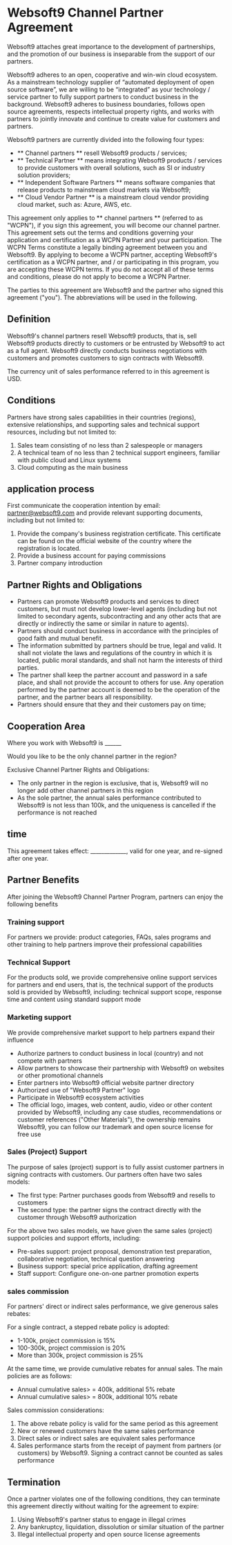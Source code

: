 # Websoft9 Channel Partner Agreement

Websoft9 attaches great importance to the development of partnerships, and the promotion of our business is inseparable from the support of our partners.

Websoft9 adheres to an open, cooperative and win-win cloud ecosystem. As a mainstream technology supplier of “automated deployment of open source software”, we are willing to be “integrated” as your technology / service partner to fully support partners to conduct business in the background. Websoft9 adheres to business boundaries, follows open source agreements, respects intellectual property rights, and works with partners to jointly innovate and continue to create value for customers and partners.

Websoft9 partners are currently divided into the following four types:

* ** Channel partners ** resell Websoft9 products / services;
* ** Technical Partner ** means integrating Websoft9 products / services to provide customers with overall solutions, such as SI or industry solution providers;
* ** Independent Software Partners ** means software companies that release products to mainstream cloud markets via Websoft9;
* ** Cloud Vendor Partner ** is a mainstream cloud vendor providing cloud market, such as: Azure, AWS, etc.

This agreement only applies to ** channel partners ** (referred to as "WCPN"), if you sign this agreement, you will become our channel partner. This agreement sets out the terms and conditions governing your application and certification as a WCPN Partner and your participation. The WCPN Terms constitute a legally binding agreement between you and Websoft9. By applying to become a WCPN partner, accepting Websoft9's certification as a WCPN partner, and / or participating in this program, you are accepting these WCPN terms. If you do not accept all of these terms and conditions, please do not apply to become a WCPN Partner.

The parties to this agreement are Websoft9 and the partner who signed this agreement ("you"). The abbreviations will be used in the following.

## Definition

Websoft9's channel partners resell Websoft9 products, that is, sell Websoft9 products directly to customers or be entrusted by Websoft9 to act as a full agent. Websoft9 directly conducts business negotiations with customers and promotes customers to sign contracts with Websoft9.

The currency unit of sales performance referred to in this agreement is USD.


## Conditions

Partners have strong sales capabilities in their countries (regions), extensive relationships, and supporting sales and technical support resources, including but not limited to:

1. Sales team consisting of no less than 2 salespeople or managers
2. A technical team of no less than 2 technical support engineers, familiar with public cloud and Linux systems
3. Cloud computing as the main business

## application process

First communicate the cooperation intention by email: partner@websoft9.com and provide relevant supporting documents, including but not limited to:

1. Provide the company's business registration certificate. This certificate can be found on the official website of the country where the registration is located.
2. Provide a business account for paying commissions
3. Partner company introduction

## Partner Rights and Obligations

* Partners can promote Websoft9 products and services to direct customers, but must not develop lower-level agents (including but not limited to secondary agents, subcontracting and any other acts that are directly or indirectly the same or similar in nature to agents).
* Partners should conduct business in accordance with the principles of good faith and mutual benefit.
* The information submitted by partners should be true, legal and valid. It shall not violate the laws and regulations of the country in which it is located, public moral standards, and shall not harm the interests of third parties.
* The partner shall keep the partner account and password in a safe place, and shall not provide the account to others for use. Any operation performed by the partner account is deemed to be the operation of the partner, and the partner bears all responsibility.
* Partners should ensure that they and their customers pay on time;

## Cooperation Area

Where you work with Websoft9 is ______

Would you like to be the only channel partner in the region?

Exclusive Channel Partner Rights and Obligations:

* The only partner in the region is exclusive, that is, Websoft9 will no longer add other channel partners in this region
* As the sole partner, the annual sales performance contributed to Websoft9 is not less than 100k, and the uniqueness is cancelled if the performance is not reached

## time

This agreement takes effect: _____________, valid for one year, and re-signed after one year.

## Partner Benefits

After joining the Websoft9 Channel Partner Program, partners can enjoy the following benefits

### Training support

For partners we provide: product categories, FAQs, sales programs and other training to help partners improve their professional capabilities

### Technical Support

For the products sold, we provide comprehensive online support services for partners and end users, that is, the technical support of the products sold is provided by Websoft9, including: technical support scope, response time and content using standard support mode

### Marketing support

We provide comprehensive market support to help partners expand their influence

* Authorize partners to conduct business in local (country) and not compete with partners
* Allow partners to showcase their partnership with Websoft9 on websites or other promotional channels
* Enter partners into Websoft9 official website partner directory
* Authorized use of "Websoft9 Partner" logo
* Participate in Websoft9 ecosystem activities
* The official logo, images, web content, audio, video or other content provided by Websoft9, including any case studies, recommendations or customer references ("Other Materials"), the ownership remains Websoft9, you can follow our trademark and open source license for free use

### Sales (Project) Support

The purpose of sales (project) support is to fully assist customer partners in signing contracts with customers. Our partners often have two sales models:

* The first type: Partner purchases goods from Websoft9 and resells to customers
* The second type: the partner signs the contract directly with the customer through Websoft9 authorization

For the above two sales models, we have given the same sales (project) support policies and support efforts, including:

* Pre-sales support: project proposal, demonstration test preparation, collaborative negotiation, technical question answering
* Business support: special price application, drafting agreement
* Staff support: Configure one-on-one partner promotion experts


### sales commission

For partners' direct or indirect sales performance, we give generous sales rebates:

For a single contract, a stepped rebate policy is adopted:

* 1-100k, project commission is 15%
* 100-300k, project commission is 20%
* More than 300k, project commission is 25%

At the same time, we provide cumulative rebates for annual sales. The main policies are as follows:

* Annual cumulative sales> = 400k, additional 5% rebate
* Annual cumulative sales> = 800k, additional 10% rebate

Sales commission considerations:

1. The above rebate policy is valid for the same period as this agreement
2. New or renewed customers have the same sales performance
3. Direct sales or indirect sales are equivalent sales performance
4. Sales performance starts from the receipt of payment from partners (or customers) by Websoft9. Signing a contract cannot be counted as sales performance

## Termination

Once a partner violates one of the following conditions, they can terminate this agreement directly without waiting for the agreement to expire:

1. Using Websoft9's partner status to engage in illegal crimes
2. Any bankruptcy, liquidation, dissolution or similar situation of the partner
3. Illegal intellectual property and open source license agreements